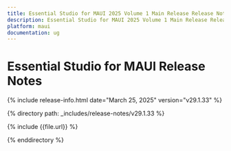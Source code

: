 ```yaml
---
title: Essential Studio for MAUI 2025 Volume 1 Main Release Release Notes  
description: Essential Studio for MAUI 2025 Volume 1 Main Release Release Notes  
platform: maui
documentation: ug
---
```


# Essential Studio for MAUI  Release Notes  

{% include release-info.html date="March 25, 2025"  version="v29.1.33" %} 

{% directory path: _includes/release-notes/v29.1.33 %}

{% include {{file.url}} %}

{% enddirectory %}
